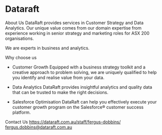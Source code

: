 # Dataraft

About Us
DataRaft provides services in Customer Strategy and Data Analytics.  Our unique value comes from our domain expertise from experience working in senior strategy and marketing roles for ASX 200 organisations.

We are experts in business and analytics.

Why choose us
- Customer Growth
Equipped with a business strategy toolkit and a creative approach to problem solving, we are uniquely qualified to help you identify and realise value from your data.

- Data Analytics
DataRaft provides insightful analytics and quality data that can be trusted to make the right decisions.

- Salesforce Optimisation
DataRaft can help you effectively execute your customer growth program on the  Salesforce® customer success platform.

Contact Us
https://dataraft.com.au/staff/fergus-dobbins/
fergus.dobbins@dataraft.com.au

